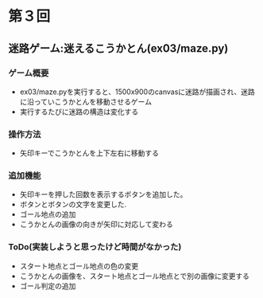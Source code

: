 # 第３回
## 迷路ゲーム:迷えるこうかとん(ex03/maze.py)
### ゲーム概要
-  ex03/maze.pyを実行すると、1500x900のcanvasに迷路が描画され、迷路に沿っていこうかとんを移動させるゲーム
-  実行するたびに迷路の構造は変化する
### 操作方法
-  矢印キーでこうかとんを上下左右に移動する
### 追加機能
-  矢印キーを押した回数を表示するボタンを追加した。
-  ボタンとボタンの文字を変更した.
-  ゴール地点の追加
-  こうかとんの画像の向きが矢印に対応して変わる
### ToDo(実装しようと思ったけど時間がなかった)
-  スタート地点とゴール地点の色の変更
-  こうかとんの画像を、スタート地点とゴール地点とで別の画像に変更する
-  ゴール判定の追加